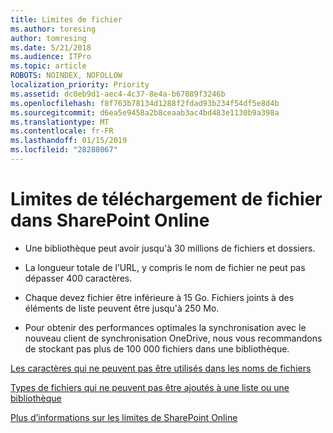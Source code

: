 ```yaml
---
title: Limites de fichier
ms.author: toresing
author: tomresing
ms.date: 5/21/2018
ms.audience: ITPro
ms.topic: article
ROBOTS: NOINDEX, NOFOLLOW
localization_priority: Priority
ms.assetid: dc0eb9d1-aec4-4c37-8e4a-b67089f3246b
ms.openlocfilehash: f8f763b78134d1288f2fdad93b234f54df5e8d4b
ms.sourcegitcommit: d6ea5e9458a2b8ceaab3ac4bd483e1130b9a398a
ms.translationtype: MT
ms.contentlocale: fr-FR
ms.lasthandoff: 01/15/2019
ms.locfileid: "28288067"
---
```

# <a name="file-upload-limits-in-sharepoint-online"></a>Limites de téléchargement de fichier dans SharePoint Online

- Une bibliothèque peut avoir jusqu'à 30 millions de fichiers et dossiers.
    
- La longueur totale de l’URL, y compris le nom de fichier ne peut pas dépasser 400 caractères.
    
- Chaque devez fichier être inférieure à 15 Go. Fichiers joints à des éléments de liste peuvent être jusqu'à 250 Mo.
    
- Pour obtenir des performances optimales la synchronisation avec le nouveau client de synchronisation OneDrive, nous vous recommandons de stockant pas plus de 100 000 fichiers dans une bibliothèque. 
    
[Les caractères qui ne peuvent pas être utilisés dans les noms de fichiers](https://go.microsoft.com/fwlink/?linkid=866430)
  
[Types de fichiers qui ne peuvent pas être ajoutés à une liste ou une bibliothèque](https://go.microsoft.com/fwlink/?linkid=273757)
  
[Plus d’informations sur les limites de SharePoint Online](https://go.microsoft.com/fwlink/?linkid=271273)
  

